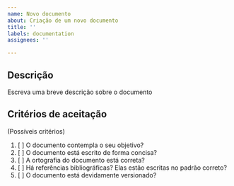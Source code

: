 ```yaml
---
name: Novo documento
about: Criação de um novo documento
title: ''
labels: documentation
assignees: ''

---
```


## Descrição
Escreva uma breve descrição sobre o documento

## Critérios de aceitação
(Possíveis critérios)

1. [ ] O documento contempla o seu objetivo?
2. [ ] O documento está escrito de forma concisa?
3. [ ] A ortografia do documento está correta?
4. [ ] Há referências bibliográficas? Elas estão escritas no padrão correto?
5. [ ] O documento está devidamente versionado?
